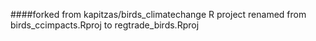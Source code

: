 ####forked from kapitzas/birds_climatechange
R project renamed from birds_ccimpacts.Rproj to regtrade_birds.Rproj
